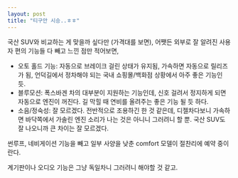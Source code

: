```yaml
---
layout: post
title: "티구안 시승..ㅎㅎ"
---
```


국산 SUV와 비교하는 게 맞을까 싶다만 (가격대를 보면), 어쨋든 외부로 잘 알려진 사용자 편의 기능들 다 빼고 느낀 점만 적어보면,

- 오토 홀드 기능: 자동으로 브레이크 걸린 상태가 유지됨, 가속하면 자동으로 릴리즈가 됨, 언덕길에서 정차해야 되는 국내 쇼핑몰/백화점 상황에서 아주 좋은 기능인 듯.
- 블루모션: 폭스바겐 차의 대부분이 지원하는 기능인데, 신호 걸려서 정지하게 되면 자동으로 엔진이 꺼진다. 길 막힐 때 연비를 올려주는 좋은 기능 될 듯 하다. 
- 소음/정숙성: 잘 모르겠다. 전반적으로 조용하긴 한 것 같은데, 디젤차다보니 가속하면 바닥쪽에서 가솔린 엔진 소리가 나는 것은 아니니 그러려니 할 뿐. 국산 SUV도 잘 나오니까 큰 차이는 잘 모르겠다.

썬루프, 네비게이션 기능을 빼고 일부 사양을 낮춘 comfort 모델이 절찬리에 예약 중이란다.

계기판이나 오디오 기능은 그냥 독일차니 그러려니 해야할 것 같고. 

